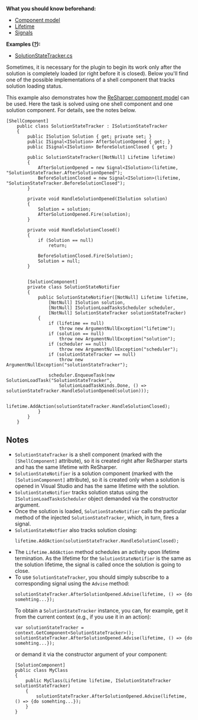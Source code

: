 [//]: # (title: Track Solution Loading Status)

**What you should know beforehand:**
* [Component model](ObtainComponentsInRuntime.md)
* [Lifetime](WorkWithLifetime.md)
* [Signals](WorkWithSignals.md)

**Examples ([?](HowTo_HowTo.md#sample-solution)):**
* [SolutionStateTracker.cs](https://github.com/JetBrains/sample-resharper-plugin/blob/master/SampleReSharperPlugin/src/SolutionStateTracker/SolutionStateTracker.cs)

Sometimes, it is necessary for the plugin to begin its work only after the solution is completely loaded (or right before it is closed). Below you'll find one of the possible implementations of a shell component that tracks solution loading status.
 
This example also demonstrates how the [ReSharper component model](ObtainComponentsInRuntime.md) can be used. Here the task is solved using one shell component and one solution component. For details, see the notes below.

```
[ShellComponent]
    public class SolutionStateTracker : ISolutionStateTracker
    {
        public ISolution Solution { get; private set; }        
        public ISignal<ISolution> AfterSolutionOpened { get; }
        public ISignal<ISolution> BeforeSolutionClosed { get; }
 
        public SolutionStateTracker([NotNull] Lifetime lifetime)
        {            
            AfterSolutionOpened = new Signal<ISolution>(lifetime, "SolutionStateTracker.AfterSolutionOpened");
            BeforeSolutionClosed = new Signal<ISolution>(lifetime, "SolutionStateTracker.BeforeSolutionClosed");            
        }
 
        private void HandleSolutionOpened(ISolution solution)
        {
            Solution = solution;
            AfterSolutionOpened.Fire(solution);
        }        
 
        private void HandleSolutionClosed()
        {
            if (Solution == null)                
                return;

            BeforeSolutionClosed.Fire(Solution);
            Solution = null;
        }       
 
 
        [SolutionComponent]
        private class SolutionStateNotifier
        {
            public SolutionStateNotifier([NotNull] Lifetime lifetime,
                [NotNull] ISolution solution,
                [NotNull] ISolutionLoadTasksScheduler scheduler,
                [NotNull] SolutionStateTracker solutionStateTracker)
            {
                if (lifetime == null)
                    throw new ArgumentNullException("lifetime");
                if (solution == null)
                    throw new ArgumentNullException("solution");                
                if (scheduler == null)
                    throw new ArgumentNullException("scheduler");
                if (solutionStateTracker == null)
                    throw new ArgumentNullException("solutionStateTracker");                
 
                scheduler.EnqueueTask(new SolutionLoadTask("SolutionStateTracker",
                    SolutionLoadTaskKinds.Done, () => solutionStateTracker.HandleSolutionOpened(solution)));                
 
                lifetime.AddAction(solutionStateTracker.HandleSolutionClosed);
            }
        }
    }
```

## Notes

* `SolutionStateTracker` is a shell component (marked with the `[ShellComponent]` attribute), so it is created right after ReSharper starts and has the same lifetime with ReSharper.
* `SolutionStateNotifier` is a solution component (marked with the `[SolutionComponent]` attribute), so it is created only when a solution is opened in Visual Studio and has the same lifetime with the solution. 
* `SolutionStateNotifier` tracks solution status using the `ISolutionLoadTasksScheduler` object demanded via the constructor argument.
* Once the solution is loaded, `SolutionStateNotifier` calls the particular method of the injected `SolutionStateTracker`, which, in turn, fires a signal.
* `SolutionStateNotfier` also tracks solution closing:
    ```
    lifetime.AddAction(solutionStateTracker.HandleSolutionClosed);
    ```
* The `Lifetime.AddAction` method schedules an activity upon lifetime termination. As the lifetime for the `SolutionStateNotifier` is the same as the solution lifetime, the signal is called once the solution is going to close.
* To use `SolutionStateTracker`, you should simply subscribe to a corresponding signal using the `Advise` method:
    ```
    solutionStateTracker.AfterSolutionOpened.Advise(lifetime, () => {do somehting...});
    ```
    To obtain a `SolutionStateTracker` instance, you can, for example, get it from the current context (e.g., if you use it in an action):
    ```
    var solutionStateTracker = context.GetComponent<SolutionStateTracker>();
	solutionStateTracker.AfterSolutionOpened.Advise(lifetime, () => {do somehting...});
	```
	or demand it via the constructor argument of your component:
    ```
    [SolutionComponent]
    public class MyClass
    {
        public MyClass(Lifetime lifetime, ISolutionStateTracker solutionStateTracker)
        {
            solutionStateTracker.AfterSolutionOpened.Advise(lifetime, () => {do somehting...});
        }
    }
    ```